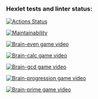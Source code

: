 ### Hexlet tests and linter status:
[![Actions Status](https://github.com/iKogep23/python-project-49/actions/workflows/hexlet-check.yml/badge.svg)](https://github.com/iKogep23/python-project-49/actions)

[![Maintainability](https://api.codeclimate.com/v1/badges/bdbdb2429e5463f88726/maintainability)](https://codeclimate.com/github/iKogep23/python-project-49/maintainability)

[![Brain-even game video](https://asciinema.org/a/u4Vqaw1ipBP7r852b3DpJpzV7.svg)](https://asciinema.org/a/u4Vqaw1ipBP7r852b3DpJpzV7)

[![Brain-calc game video](https://asciinema.org/a/gG8mNSAeiPf7cLUI5tjVXXQsp.svg)](https://asciinema.org/a/gG8mNSAeiPf7cLUI5tjVXXQsp)

[![Brain-gcd game video](https://asciinema.org/a/hYBASgBtSfxD24Ps53CDjdlll.svg)](https://asciinema.org/a/hYBASgBtSfxD24Ps53CDjdlll)

[![Brain-progression game video](https://asciinema.org/a/dWZdXrb5Axpwz3Q4IUX8B5RmH.svg)](https://asciinema.org/a/dWZdXrb5Axpwz3Q4IUX8B5RmH)

[![Brain-prime game video](https://asciinema.org/a/UwPOYCVUXLyIhqE2CTzoJ3v2g.svg)](https://asciinema.org/a/UwPOYCVUXLyIhqE2CTzoJ3v2g)
